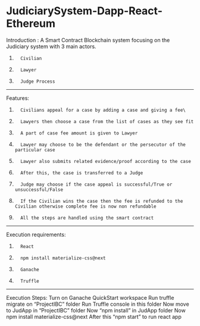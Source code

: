 # JudiciarySystem-Dapp-React-Ethereum
Introduction : A Smart Contract Blockchain system focusing on the Judiciary system with 3 main actors.
1.       Civilian
2.       Lawyer
3.       Judge Process
-----------------------------------
Features:
1.       Civilians appeal for a case by adding a case and giving a fee\
2.       Lawyers then choose a case from the list of cases as they see fit 
3.       A part of case fee amount is given to Lawyer 
4.       Lawyer may choose to be the defendant or the persecutor of the particular case 
5.       Lawyer also submits related evidence/proof according to the case 
6.       After this, the case is transferred to a Judge 
7.       Judge may choose if the case appeal is successful/True or unsuccessful/False 
8.       If the Civilian wins the case then the fee is refunded to the Civilian otherwise complete fee is now non refundable 
9.       All the steps are handled using the smart contract 
-----------------------------------

Execution requirements:
1.       React
2.       npm install materialize-css@next
3.       Ganache
4.       Truffle
------------------------------------
Execution Steps:
           Turn on  Ganache QuickStart workspace
           Run truffle migrate on “ProjectIBC” folder
           Run Truffle console in this folder
           Now move to JudApp in “ProjectIBC” folder
           Now “npm install” in JudApp folder
           Now npm install materialize-css@next
           After this “npm start” to run react app

